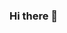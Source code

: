 ### Hi there 👋

<!--
**ziyouxiaozi/ziyouxiaozi** is a ✨ _special_ ✨ repository because its `README.md` (this file) appears on your GitHub profile.

Here are some ideas to get you started:

- 🔭 我是一位热爱Android开发的程序员，平时比较喜欢看开源项目；
- 🌱 [![Anurag's GitHub stats](https://github-readme-stats.vercel.app/api?username=ziyouxiaozi)](https://github.com/anuraghazra/github-readme-stats)
- 👯 [![Top Langs](https://github-readme-stats.vercel.app/api/top-langs/?username=ziyouxiaozi&layout=compact)](https://github.com/anuraghazra/github-readme-stats)
- 🤔 [![trophy](https://github-profile-trophy.vercel.app/?username=ziyouxiaozi&theme=onedark)](https://github.com/ryo-ma/github-profile-trophy)
- 💬 Ask me about ...
- 📫 How to reach me: ...
- 😄 Pronouns: ...
- ⚡ Fun fact: ...
-->
